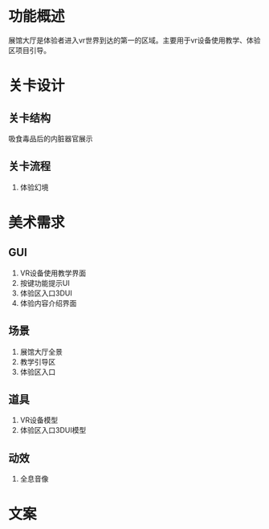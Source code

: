 # 功能概述
展馆大厅是体验者进入vr世界到达的第一的区域。主要用于vr设备使用教学、体验区项目引导。

# 关卡设计
## 关卡结构
吸食毒品后的内脏器官展示
## 关卡流程
1. 体验幻境

# 美术需求
## GUI
1. VR设备使用教学界面
2. 按键功能提示UI
3. 体验区入口3DUI
4. 体验内容介绍界面
## 场景
1. 展馆大厅全景
2. 教学引导区
3. 体验区入口
## 道具
1. VR设备模型
2. 体验区入口3DUI模型
## 动效
1. 全息音像

# 文案